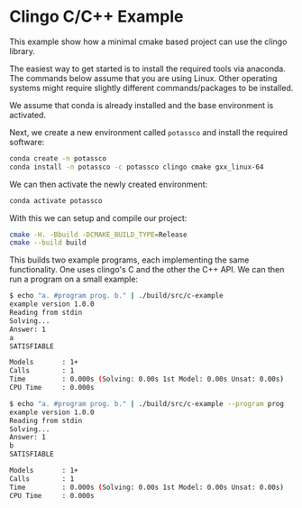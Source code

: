 # Clingo C/C++ Example

This example show how a minimal cmake based project can use the clingo library.

The easiest way to get started is to install the required tools via anaconda.
The commands below assume that you are using Linux. Other operating systems
might require slightly different commands/packages to be installed.

We assume that conda is already installed and the base environment is activated.

Next, we create a new environment called `potassco` and install the required
software:

```bash
conda create -n potassco
conda install -n potassco -c potassco clingo cmake gxx_linux-64
```

We can then activate the newly created environment:
```bash
conda activate potassco
```

With this we can setup and compile our project:
```bash
cmake -H. -Bbuild -DCMAKE_BUILD_TYPE=Release
cmake --build build
```

This builds two example programs, each implementing the same functionality. One
uses clingo's C and the other the C++ API. We can then run a program on a small
example:

```bash
$ echo "a. #program prog. b." | ./build/src/c-example
example version 1.0.0
Reading from stdin
Solving...
Answer: 1
a
SATISFIABLE

Models       : 1+
Calls        : 1
Time         : 0.000s (Solving: 0.00s 1st Model: 0.00s Unsat: 0.00s)
CPU Time     : 0.000s

$ echo "a. #program prog. b." | ./build/src/c-example --program prog
example version 1.0.0
Reading from stdin
Solving...
Answer: 1
b
SATISFIABLE

Models       : 1+
Calls        : 1
Time         : 0.000s (Solving: 0.00s 1st Model: 0.00s Unsat: 0.00s)
CPU Time     : 0.000s
```

